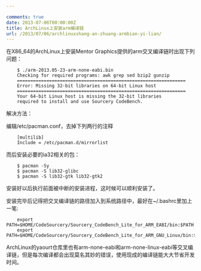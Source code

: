```yaml
---

comments: true
date: 2013-07-06T00:00:00Z
title: ArchLinux上安装arm编译链
url: /2013/07/06/archlinuxshang-an-zhuang-armbian-yi-lian/
---
```


在X86_64的ArchLinux上安装Mentor Graphics提供的arm交叉编译链时出现下列问题：

```
	$ ./arm-2013.05-23-arm-none-eabi.bin 
	Checking for required programs: awk grep sed bzip2 gunzip
	===============================================================
	Error: Missing 32-bit libraries on 64-bit Linux host
	===============================================================
	Your 64-bit Linux host is missing the 32-bit libraries
	required to install and use Sourcery CodeBench.
```

解决方法：

编辑/etc/pacman.conf，去掉下列两行的注释

```
	[multilib]
	Include = /etc/pacman.d/mirrorlist
```

而后安装必要的ia32相关的包：

```
	$ pacman -Sy
	$ pacman -S lib32-glibc
	$ pacman -S lib32-gtk lib32-gtk2
```

安装好以后执行前面被中断的安装进程，这时候可以顺利安装了。

安装完毕后记得把交叉编译链的路径加入到系统路径中，最好在~/.bashrc里加上一笔:

```
	export PATH=$HOME/CodeSourcery/Sourcery_CodeBench_Lite_for_ARM_EABI/bin:$PATH
	export PATH=$HOME/CodeSourcery/Sourcery_CodeBench_Lite_for_ARM_GNU_Linux/bin:$PATH
```

ArchLinux的yaourt仓库里也有arm-none-eabi和arm-none-linux-eabi等交叉编译链，但是每次编译都会出现莫名其妙的错误，使用现成的编译链能大大节省开发时间。
